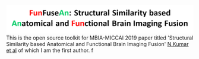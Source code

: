 ![GitHub Logo](/docs/logo.gif)
This is the open source toolkit for MBIA-MICCAI 2019 paper titled 'Structural Similarity based Anatomical and Functional Brain Imaging Fusion' [N.Kumar et al](http://arxiv.org/abs/1908.03958) of which I am the first author. 
f
